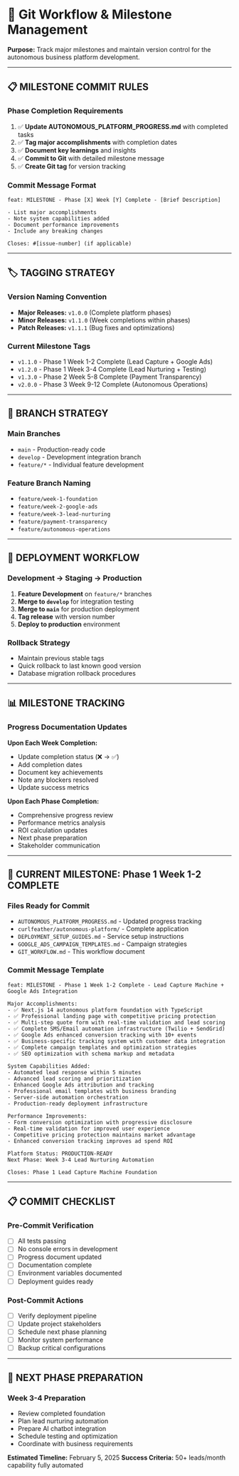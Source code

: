 # 🔄 Git Workflow & Milestone Management

**Purpose:** Track major milestones and maintain version control for the autonomous business platform development.

---

## 📋 **MILESTONE COMMIT RULES**

### **Phase Completion Requirements**
1. ✅ **Update AUTONOMOUS_PLATFORM_PROGRESS.md** with completed tasks
2. ✅ **Tag major accomplishments** with completion dates
3. ✅ **Document key learnings** and insights
4. ✅ **Commit to Git** with detailed milestone message
5. ✅ **Create Git tag** for version tracking

### **Commit Message Format**
```
feat: MILESTONE - Phase [X] Week [Y] Complete - [Brief Description]

- List major accomplishments
- Note system capabilities added
- Document performance improvements
- Include any breaking changes

Closes: #[issue-number] (if applicable)
```

---

## 🏷️ **TAGGING STRATEGY**

### **Version Naming Convention**
- **Major Releases:** `v1.0.0` (Complete platform phases)
- **Minor Releases:** `v1.1.0` (Week completions within phases)  
- **Patch Releases:** `v1.1.1` (Bug fixes and optimizations)

### **Current Milestone Tags**
- `v1.1.0` - Phase 1 Week 1-2 Complete (Lead Capture + Google Ads)
- `v1.2.0` - Phase 1 Week 3-4 Complete (Lead Nurturing + Testing)
- `v1.3.0` - Phase 2 Week 5-8 Complete (Payment Transparency)
- `v2.0.0` - Phase 3 Week 9-12 Complete (Autonomous Operations)

---

## 📁 **BRANCH STRATEGY**

### **Main Branches**
- `main` - Production-ready code
- `develop` - Development integration branch
- `feature/*` - Individual feature development

### **Feature Branch Naming**
- `feature/week-1-foundation`
- `feature/week-2-google-ads`
- `feature/week-3-lead-nurturing`
- `feature/payment-transparency`
- `feature/autonomous-operations`

---

## 🚀 **DEPLOYMENT WORKFLOW**

### **Development → Staging → Production**
1. **Feature Development** on `feature/*` branches
2. **Merge to `develop`** for integration testing
3. **Merge to `main`** for production deployment
4. **Tag release** with version number
5. **Deploy to production** environment

### **Rollback Strategy**
- Maintain previous stable tags
- Quick rollback to last known good version
- Database migration rollback procedures

---

## 📊 **MILESTONE TRACKING**

### **Progress Documentation Updates**
**Upon Each Week Completion:**
- Update completion status (❌ → ✅)
- Add completion dates
- Document key achievements
- Note any blockers resolved
- Update success metrics

**Upon Each Phase Completion:**
- Comprehensive progress review
- Performance metrics analysis
- ROI calculation updates
- Next phase preparation
- Stakeholder communication

---

## 🔧 **CURRENT MILESTONE: Phase 1 Week 1-2 COMPLETE**

### **Files Ready for Commit**
- `AUTONOMOUS_PLATFORM_PROGRESS.md` - Updated progress tracking
- `curlfeather/autonomous-platform/` - Complete application
- `DEPLOYMENT_SETUP_GUIDES.md` - Service setup instructions
- `GOOGLE_ADS_CAMPAIGN_TEMPLATES.md` - Campaign strategies
- `GIT_WORKFLOW.md` - This workflow document

### **Commit Message Template**
```
feat: MILESTONE - Phase 1 Week 1-2 Complete - Lead Capture Machine + Google Ads Integration

Major Accomplishments:
- ✅ Next.js 14 autonomous platform foundation with TypeScript
- ✅ Professional landing page with competitive pricing protection  
- ✅ Multi-step quote form with real-time validation and lead scoring
- ✅ Complete SMS/Email automation infrastructure (Twilio + SendGrid)
- ✅ Google Ads enhanced conversion tracking with 10+ events
- ✅ Business-specific tracking system with customer data integration
- ✅ Complete campaign templates and optimization strategies
- ✅ SEO optimization with schema markup and metadata

System Capabilities Added:
- Automated lead response within 5 minutes
- Advanced lead scoring and prioritization
- Enhanced Google Ads attribution and tracking
- Professional email templates with business branding
- Server-side automation orchestration
- Production-ready deployment infrastructure

Performance Improvements:
- Form conversion optimization with progressive disclosure
- Real-time validation for improved user experience
- Competitive pricing protection maintains market advantage
- Enhanced conversion tracking improves ad spend ROI

Platform Status: PRODUCTION-READY
Next Phase: Week 3-4 Lead Nurturing Automation

Closes: Phase 1 Lead Capture Machine Foundation
```

---

## 📋 **COMMIT CHECKLIST**

### **Pre-Commit Verification**
- [ ] All tests passing
- [ ] No console errors in development
- [ ] Progress document updated
- [ ] Documentation complete
- [ ] Environment variables documented
- [ ] Deployment guides ready

### **Post-Commit Actions**
- [ ] Verify deployment pipeline
- [ ] Update project stakeholders
- [ ] Schedule next phase planning
- [ ] Monitor system performance
- [ ] Backup critical configurations

---

## 🎯 **NEXT PHASE PREPARATION**

### **Week 3-4 Preparation**
- Review completed foundation
- Plan lead nurturing automation
- Prepare AI chatbot integration
- Schedule testing and optimization
- Coordinate with business requirements

**Estimated Timeline:** February 5, 2025
**Success Criteria:** 50+ leads/month capability fully automated